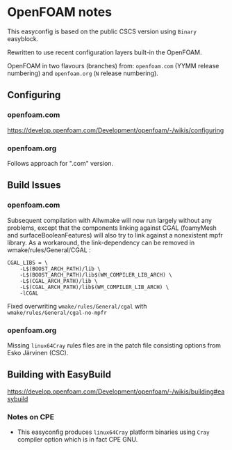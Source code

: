 # OpenFOAM notes

This easyconfig is based on the public CSCS version using `Binary` easyblock.

Rewritten to use recent configuration layers built-in the OpenFOAM.

OpenFOAM in two flavours (branches) from: `openfoam.com` (YYMM release numbering) and `openfoam.org` (`N` release numbering). 


## Configuring

### openfoam.com

https://develop.openfoam.com/Development/openfoam/-/wikis/configuring

### openfoam.org

Follows approach for ".com" version.


## Build Issues 

### openfoam.com

Subsequent compilation with Allwmake will now run largely without any
problems, except that the components linking against CGAL
(foamyMesh and surfaceBooleanFeatures) will also try to link against
a nonexistent mpfr library. As a workaround, the link-dependency can
be removed in wmake/rules/General/CGAL :
```
CGAL_LIBS = \
    -L$(BOOST_ARCH_PATH)/lib \
    -L$(BOOST_ARCH_PATH)/lib$(WM_COMPILER_LIB_ARCH) \
    -L$(CGAL_ARCH_PATH)/lib \
    -L$(CGAL_ARCH_PATH)/lib$(WM_COMPILER_LIB_ARCH) \
    -lCGAL
```

Fixed overwriting `wmake/rules/General/cgal` with `wmake/rules/General/cgal-no-mpfr` 

### openfoam.org

Missing `linux64Cray` rules files are in the patch file consisting options from Esko Järvinen (CSC). 

## Building with EasyBuild

https://develop.openfoam.com/Development/openfoam/-/wikis/building#easybuild

### Notes on CPE

 * This easyconfig produces `linux64Cray` platform binaries using `Cray` compiler option which is in fact CPE GNU. 
